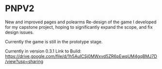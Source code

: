 # PNPV2
New and improved pages and polearms
Re-design of the game I developed for my capstone project, hoping to significantly expand the scope, and fix design issues.

Currently the game is still in the prototype stage.

Currently in version 0.3.1
Link to Build: https://drive.google.com/file/d/1h5AuICSj0MWxvd5ZR6pEwqUM4gqBMJ7D/view?usp=sharing
